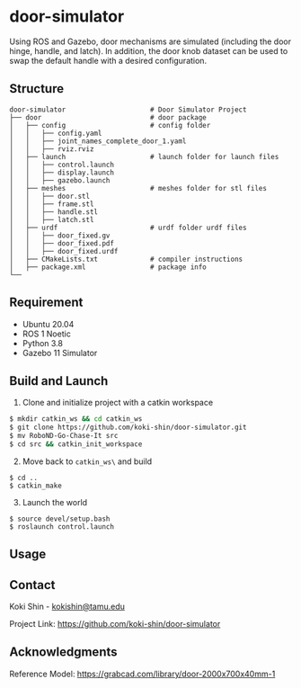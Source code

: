 # door-simulator
Using ROS and Gazebo, door mechanisms are simulated (including the door hinge, handle, and latch). In addition, the door knob dataset can be used to swap the default handle with a desired configuration.

## Structure
```
door-simulator                     # Door Simulator Project
├── door                           # door package
│   ├── config                     # config folder
│   │   ├── config.yaml
│   │   ├── joint_names_complete_door_1.yaml
│   │   ├── rviz.rviz
│   ├── launch                     # launch folder for launch files
│   │   ├── control.launch
│   │   ├── display.launch
│   │   ├── gazebo.launch
│   ├── meshes                     # meshes folder for stl files
│   │   ├── door.stl
│   │   ├── frame.stl
│   │   ├── handle.stl
│   │   ├── latch.stl
│   ├── urdf                       # urdf folder urdf files
│   │   ├── door_fixed.gv
│   │   ├── door_fixed.pdf
│   │   ├── door_fixed.urdf
│   ├── CMakeLists.txt             # compiler instructions
│   ├── package.xml                # package info
└──
```

## Requirement
* Ubuntu 20.04
* ROS 1 Noetic
* Python 3.8
* Gazebo 11 Simulator

## Build and Launch

1. Clone and initialize project with a catkin workspace
```sh
$ mkdir catkin_ws && cd catkin_ws
$ git clone https://github.com/koki-shin/door-simulator.git
$ mv RoboND-Go-Chase-It src
$ cd src && catkin_init_workspace
```

2. Move back to `catkin_ws\` and build
```
$ cd ..
$ catkin_make
```

3. Launch the world
```
$ source devel/setup.bash
$ roslaunch control.launch
```

## Usage


## Contact
Koki Shin - kokishin@tamu.edu

Project Link: https://github.com/koki-shin/door-simulator

## Acknowledgments
Reference Model: https://grabcad.com/library/door-2000x700x40mm-1

